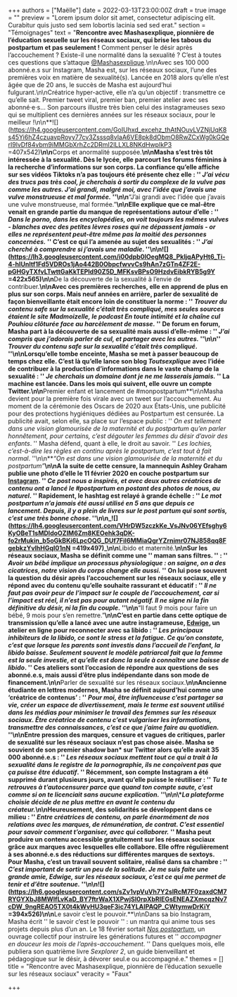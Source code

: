 +++
authors = ["Maëlle"]
date = 2022-03-13T23:00:00Z
draft = true
image = ""
preview = "Lorem ipsum dolor sit amet, consectetur adipiscing elit. Curabitur quis justo sed sem lobortis lacinia sed sed erat."
section = "Témoignages"
text = "**Rencontre avec Mashasexplique, pionnière de l’éducation sexuelle sur les réseaux sociaux, qui brise les tabous du postpartum et pas seulement !** Comment penser le désir après l’accouchement ? Existe-il une normalité dans la sexualité ? C’est à toutes ces questions que s’attaque [@Mashasexplique](https://www.instagram.com/mashasexplique/).\n\nAvec ses 100 000 abonné.e.s sur Instagram, Masha est, sur les réseaux sociaux, l’une des premières voix en matière de sexualité(s). Lancée en 2018 alors qu’elle n’est âgée que de 20 ans, le succès de Masha est aujourd’hui fulgurant.\n\nCréatrice hyper-active, elle n’a qu’un objectif : transmettre ce qu’elle sait. Premier tweet viral, premier ban, premier atelier avec ses abonné·e·s… Son parcours illustre très bien celui des instagrameuses sexo qui se multiplient ces dernières années sur les réseaux sociaux, pour le meilleur !\n\n**![](https://lh4.googleusercontent.com/GoIUhxd_excehz_thAtNOuvLVZNjUqK8s45Yi6hZ4czuavpRoyy77cv3Zsssq8vlaA6VE8pk8dObmO8RwZCxWg0kGQerI9lvDf84vbm9iMMGbXrhZc2DRmI2lLLXL8NKdHwpIkP3 =407x542)**\n\n**Corps et anormalité supposée.**\n\nMasha s’est très tôt intéressée à la sexualité. Dès le lycée, elle parcourt les forums féminins à la recherche d’informations sur son corps. La confiance qu’elle affiche sur ses vidéos Tiktoks n’a pas toujours été présente chez elle : '' _J’ai vécu des trucs pas très cool, je cherchais à sortir du complexe de la vulve pas comme les autres. J’ai grandi, malgré moi, avec l’idée que j’avais une vulve monstrueuse et mal formée._ ''\n\n**“J’ai grandi avec l’idée que j’avais une vulve monstrueuse, mal formée.”**\n\nElle explique que ce mal-être venait en grande partie du manque de représentations autour d’elle : '' _Dans le porno, dans les encyclopédies, on voit toujours les mêmes vulves - blanches avec des petites lèvres roses qui ne dépassent jamais - or elles ne représentent peut-être même pas la moitié des personnes concernées._ '' C’est ce qui l’a amenée au sujet des sexualités : '' _J’ai cherché à comprendre si j’avais une maladie_. ''\n\n![](https://lh3.googleusercontent.com/i00dpb0lOegMQ8_PkIjqAPyHt6_Ti-4-hIUnItf1Fd5VDROs1jAo442B0ObpcfwvvCs9hAn7zGTn4ZF2E-pGHGyTXfvLTwttGaKkTEPld90Z5D_MFKsvBPsO9HzdvEibkRYB5g9Y =422x565)\n\n**De la découverte de la sexualité à l’envie de contribuer.**\n\nAvec ces premières recherches, elle en apprend de plus en plus sur son corps. Mais neuf années en arrière, parler de sexualité de façon bienveillante était encore loin de constituer la norme : '' _Trouver du contenu safe sur la sexualité c’était très compliqué, mes seules sources étaient le site Madmoizelle, le podcast En toute intimité et la chaîne cul Pouhiou clôturée face au harcèlement de masse._ '' De forum en forum, Masha part à la découverte de sa sexualité mais aussi d’elle-même : '' _J’ai compris que j’adorais parler de cul, et partager avec les autres._ ''\n\n'' **_Trouver du contenu safe sur la sexualité c’était très compliqué_.** ''\n\nLorsqu’elle tombe enceinte, Masha se met à passer beaucoup de temps chez elle. C’est là qu’elle lance son blog _Toutsexplique_ avec l’idée de contribuer à la production d’informations dans le vaste champ de la sexualité : '' _Je cherchais un domaine dont je ne me lasserais jamais._ '' La machine est lancée. Dans les mois qui suivent, elle ouvre un compte Twitter.\n\n**Premier enfant et lancement de #monpostpartum**\n\nMasha devient pour la première fois virale avec un tweet sur l’accouchement. Au moment de la cérémonie des Oscars de 2020 aux États-Unis, une publicité pour des protections hygiéniques dédiées au Postpartum est censurée. La publicité avait, selon elle, sa place sur l’espace public : '' _On est tellement dans une vision glamourisée de la maternité et du postpartum qu’en parler honnêtement, pour certains, c’est dégouter les femmes du désir d’avoir des enfants_. '' Masha défend, quant à elle, le droit au savoir. '' _Les lochies, c’est-à-dire les règles en continu après le postpartum, c’est tout à fait normal_. ''\n\n**_“On est dans une vision glamourisée de la maternité et du postpartum”_**\n\nA la suite de cette censure, la mannequin Ashley Graham publie une photo d’elle le 11 février 2020 en couche postpartum sur [Instagram](https://www.instagram.com/p/B8aNFTygbr6/). '' _Ce post nous a inspirés, et avec deux autres créatrices de contenu ont a lancé le #postpartum en postant des photos de nous, au naturel_. '' Rapidement, le hashtag est relayé à grande échelle : '' _Le mot postpartum n’a jamais été aussi utilisé en 5 ans que depuis ce lancement. Depuis, il y a plein de livres sur le post partum qui sont sortis, c’est une très bonne chose_. ''\n\n_![](https://lh4.googleusercontent.com/VHrDW5zczkKe_VsJNv06YEfsghy6KyOBeT1sMDldoOZIM6Zm8KEOehk3qDK-fo2rMukin_b5oGkBKi6LpcOQG_DUf7FiI6MMiaQgrYZrnimr07NJ858qq8FgebkzYvlhHGqI01nN =419x497)_\n\n**Libido et maternité.**\n\nSur les réseaux sociaux, Masha se définit comme une '' maman sans filtres. '' : '' _Avoir un bébé implique un processus physiologique : on saigne, on a des cicatrices, notre vision du corps change elle aussi._ '' On lui pose souvent la question du désir après l’accouchement sur les réseaux sociaux, elle y répond avec du contenu qu’elle souhaite rassurant et éducatif : '' _Il ne faut pas avoir peur de l’impact sur le couple de l’accouchement, car si l’impact est réel, il n’est pas pour autant négatif. Il ne signe ni la fin définitive du désir, ni la fin du couple._ ''\n\n**“Il faut 9 mois pour faire un bébé, 9 mois pour s’en remettre.”**\n\nC’est en partie dans cette optique de transmission qu’elle a lancé avec une autre instagrameuse, [Edwige](https://www.instagram.com/wicul_/), un atelier en ligne pour reconnecter avec sa libido : '' _Les principaux inhibiteurs de la libido, ce sont le stress et la fatigue. Ce qu’on constate, c’est que lorsque les parents sont investis dans l’accueil de l’enfant, la libido baisse. Seulement souvent le modèle patriarcal fait que la femme est la seule investie, et qu’elle est donc la seule à connaître une baisse de libido_. '' Ces ateliers sont l’occasion de répondre aux questions de ses abonné.e.s, mais aussi d’être plus indépendante dans son mode de financement.\n\n**Parler de sexualité sur les réseaux sociaux.**\n\nAncienne étudiante en lettres modernes, Masha se définit aujourd’hui comme une ‘créatrice de contenus’ : '' _Pour moi, être influenceuse c’est partager sa vie, créer un espace de divertissement, mais le terme est souvent utilisé dans les médias pour minimiser le travail des femmes sur les réseaux sociaux. Être créatrice de contenu c’est vulgariser les informations, transmettre des connaissances, c’est ce que j’aime faire au quotidien._ ''\n\nEntre pression des marques, censure et vagues de critiques, parler de sexualité sur les réseaux sociaux n’est pas chose aisée. Masha se souvient de son premier shadow ban* sur Twitter alors qu’elle avait 35 000 abonné.e.s : '' _Les réseaux sociaux mettent tout ce qui a trait à la sexualité dans le registre de la pornographie, ils ne conçoivent pas que ça puisse être éducatif_. '' Récemment, son compte Instagram a été supprimé durant plusieurs jours, avant qu’elle puisse le réutiliser : '' _Tu te retrouves à t’autocensurer parce que quand ton compte saute, c’est comme si on te licenciait sans aucune explication._ ''\n\n\\*_La plateforme choisie décide de ne plus mettre en avant le contenu du créateur._\n\nHeureusement, des solidarités se développent dans ce milieu : '' _Entre créatrices de contenu, on parle énormément de nos relations avec les marques, de rémunération, de contrat. C’est essentiel pour savoir comment t’organiser, avec qui collaborer._ '' Masha peut produire un contenu accessible gratuitement sur les réseaux sociaux grâce aux marques avec lesquelles elle collabore. Elle offre régulièrement à ses abonné.e.s des réductions sur différentes marques de sextoys. Pour Masha, c’est un travail souvent solitaire, réalisé dans sa chambre : '' _C’est important de sortir un peu de la solitude. Je me suis faite une grande amie, Edwige, sur les réseaux sociaux, c’est ce qui me permet de tenir et d’être soutenue._ ''\n\n![](https://lh6.googleusercontent.com/sZv1vpVuVh7Y2slRcM7F0zaxdCM7RYGYXbJ8MWlfLvKaD_BY7ftrWaX1XPwjSl0rpXbRIEGsENEAZXmcqzNv7cDW_9ngREAO5TX0t4kWvHU3qeF3ic74YLAIPAQP_CWtymwDrKiY =394x526)\n\n**Le savoir c’est le pouvoir.**\n\nDans sa bio Instagram, Masha écrit '' le savoir c’est le pouvoir '' : un mantra qui anime tous ses projets depuis plus d’un an. Le 18 février sortait [_Nos postpartum_](https://livre.fnac.com/a16367822/Masha-Sexplique-Nos-post-partum-un-guide-pour-accompagner-en-douceur-les-mois-de-l-apres-accouchement?Origin=fnac_google), un ouvrage collectif pour instruire les générations futures et '' _accompagner en douceur les mois de l’après-accouchement_. '' Dans quelques mois, elle publiera son quatrième livre _Sexplorer 2_, un guide bienveillant et pédagogique sur le désir, à dévorer seul.e ou accompagné.e."
themes = []
title = "Rencontre avec Mashasexplique, pionnière de l’éducation sexuelle sur les réseaux sociaux"
veracity = "Faux"

+++
